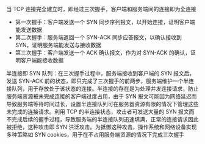 当 TCP 连接完全建立时，即经过三次握手，客户端和服务端间的连接即为全连接

- 第一次握手：客户端发送一个 SYN 同步序列报文，以开始连接，证明客户端能发送数据
- 第二次握手：服务端返回一个 SYN-ACK 同步应答报文，以确认接收到 SYN，证明服务端能发送与接收数据
- 第三次握手：客户端发送一个 ACK 确认报文，作为对 SYN-ACK 的确认，证明客户端能接收数据

半连接即 SYN 队列：在三次握手过程中，服务端接收到客户端的 SYN 报文后，发送 SYN-ACK 前的状态，即只完成了三次握手的前两步，服务端维护一个半连接队列，用于存放处于该状态的连接。半连接的存在是为处理并发连接请求，防止服务端资源被未完成连接的客户端过度占用，由于 SYN 报文可能因为网络延迟而导致服务端等待时间过长，设置半连接队列可在服务器资源有限的情况下管理这些未完成的连接请求。利用 TCP 的半连接状态，攻击者可发送大量的 SYN 报文而不完成后续的握手过程，导致服务端的半连接队列迅速填满，正常的连接请求因此被拒绝，这种攻击即 SYN 洪泛攻击。为抵御这种攻击，操作系统和网络设备实现多种策略如 SYN cookies，用于在不占用服务端资源的情况下完成三次握手
